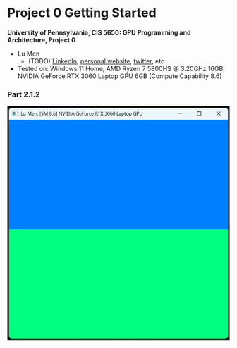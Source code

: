 Project 0 Getting Started
====================

**University of Pennsylvania, CIS 5650: GPU Programming and Architecture, Project 0**

* Lu Men
  * (TODO) [LinkedIn](), [personal website](), [twitter](), etc.
* Tested on: Windows 11 Home, AMD Ryzen 7 5800HS @ 3.20GHz 16GB, NVIDIA GeForce RTX 3060 Laptop GPU 6GB (Compute Capability 8.6)

### Part 2.1.2

![Screenshot](./images/part-2-1-2.png)
